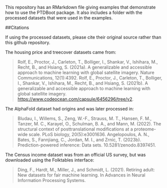 This repository has an RMarkdown file giving examples that demonstrate how to use the PTDBoot package. It also includes a folder with the processed datasets that were used in the examples.

##Citations

If using the processed datasets, please cite their original source rather than this github repository.

The housing price and treecover datasets came from: 
> Rolf, E., Proctor, J., Carleton, T., Bolliger, I., Shankar, V., Ishihara, M., Recht, B., and
Hsiang, S. (2021a). A generalizable and accessible approach to machine learning with
global satellite imagery. Nature Communications, 12(1):4392.
> Rolf, E., Proctor, J., Carleton, T., Bolliger, I., Shankar, V., Ishihara, M., Recht, B., and
Hsiang, S. (2021b). A generalizable and accessible approach to machine learning with
global satellite imagery. https://www.codeocean.com/capsule/6456296/tree/v2.


The AlphaFold dataset had origins and was later processed in:
> Bludau, I., Willems, S., Zeng, W.-F., Strauss, M. T., Hansen, F. M., Tanzer, M. C., Karayel,
O., Schulman, B. A., and Mann, M. (2022). The structural context of posttranslational
modifications at a proteome-wide scale. PLoS biology, 20(5):e3001636.
> Angelopoulos, A. N., Bates, S., Fannjiang, C., Jordan, M. I., and Zrnic, T. (2023b).
Prediction-powered inference: Data sets. 10.5281/zenodo.8397451.

The Census income dataset was from an official US survey, but was downloaded using the Folktables interface:
> Ding, F., Hardt, M., Miller, J., and Schmidt, L. (2021). Retiring adult: New datasets for
fair machine learning. In Advances in Neural Information Processing Systems.
